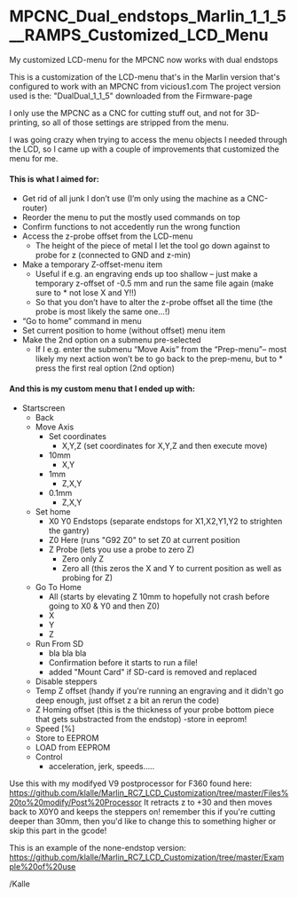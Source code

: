 # MPCNC_Dual_endstops_Marlin_1_1_5__RAMPS_Customized_LCD_Menu
My customized LCD-menu for the MPCNC now works with dual endstops

This is a customization of the LCD-menu that's in the Marlin version that's configured to work with an MPCNC from vicious1.com
The project version used is the: "DualDual_1_1_5" downloaded from the Firmware-page

I only use the MPCNC as a CNC for cutting stuff out, and not for 3D-printing, so all of those settings are stripped from the menu. 

I was going crazy when trying to access the menu objects I needed through the LCD, so I came up with a couple of improvements that customized the menu for me.

#### This is what I aimed for:

* Get rid of all junk I don’t use (I’m only using the machine as a CNC-router)
* Reorder the menu to put the mostly used commands on top
* Confirm functions to not accedently run the wrong function
* Access the z-probe offset from the LCD-menu
  * The height of the piece of metal I let the tool go down against to probe for z (connected to GND and z-min)
* Make a temporary Z-offset-menu item
  * Useful if e.g. an engraving ends up too shallow – just make a temporary z-offset of -0.5 mm and run the same file again (make sure to * not lose X and Y!!)
  * So that you don’t have to alter the z-probe offset all the time (the probe is most likely the same one...!)
* “Go to home” command in menu
* Set current position to home (without offset) menu item
* Make the 2nd option on a submenu pre-selected
  * If I e.g. enter the submenu “Move Axis” from the “Prep-menu”– most likely my next action won’t be to go back to the prep-menu, but to * press the first real option (2nd option)

#### And this is my custom menu that I ended up with: <br>
* Startscreen
  * Back
  * Move Axis
    * Set coordinates 
      * X,Y,Z (set coordinates for X,Y,Z and then execute move)
    * 10mm 
      * X,Y
    * 1mm 
      * Z,X,Y
    * 0.1mm 
      * Z,X,Y
  * Set home
    * X0 Y0 Endstops (separate endstops for X1,X2,Y1,Y2 to strighten the gantry)
    * Z0 Here (runs "G92 Z0" to set Z0 at current position
    * Z Probe (lets you use a probe to zero Z)
      * Zero only Z
      * Zero all (this zeros the X and Y to current position as well as probing for Z)
  * Go To Home
    * All (starts by elevating Z 10mm to hopefully not crash before going to X0 & Y0 and then Z0) 
    * X
    * Y
    * Z
  * Run From SD
    * bla bla bla 
    * Confirmation before it starts to run a file!
    * added "Mount Card" if SD-card is removed and replaced
  * Disable steppers
  * Temp Z offset (handy if you're running an engraving and it didn't go deep enough, just offset z a bit an rerun the code)
  * Z Homing offset (this is the thickness of your probe bottom piece that gets substracted from the endstop) -store in eeprom!
  * Speed [%]
  * Store to EEPROM
  * LOAD from EEPROM
  * Control
    * acceleration, jerk, speeds.....

Use this with my modifyed V9 postprocessor for F360 found here: https://github.com/klalle/Marlin_RC7_LCD_Customization/tree/master/Files%20to%20modify/Post%20Processor 
It retracts z to +30 and then moves back to X0Y0 and keeps the steppers on!
remember this if you're cutting deeper than 30mm, then you'd like to change this to something higher or skip this part in the gcode!

This is an example of the none-endstop version: 
https://github.com/klalle/Marlin_RC7_LCD_Customization/tree/master/Example%20of%20use

/Kalle

